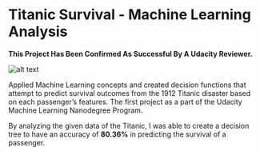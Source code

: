 # Titanic Survival - Machine Learning Analysis

<b>This Project Has Been Confirmed As Successful By A Udacity Reviewer.</b>

![alt text](master/graphexample.png "Description goes here")

Applied Machine Learning concepts and created decision functions that attempt to predict survival outcomes from the 1912 Titanic disaster based on each passenger’s features. The first project as a part of the Udacity Machine Learning Nanodegree Program.

By analyzing the given data of the Titanic, I was able to create a decision tree to have an accuracy of <b>80.36%</b> in predicting the survival of a passenger.


